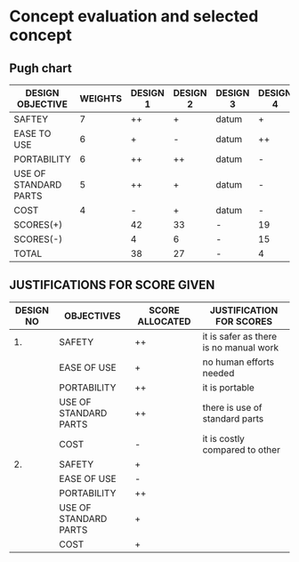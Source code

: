 # Concept evaluation and selected concept
## Pugh chart
|DESIGN OBJECTIVE|WEIGHTS|DESIGN 1|DESIGN 2|DESIGN 3|DESIGN 4|
|----------------|-------|--------|--------|--------|--------|
|SAFTEY|7|++|+|datum|+|
|EASE TO USE|6|+|-|datum|++|
|PORTABILITY|6|++|++|datum|-|
|USE OF STANDARD PARTS|5|++|+|datum|-|
|COST|4|-|+|datum|-|
|SCORES(+)||42|33|-|19|
|SCORES(-)||4|6|-|15|
|TOTAL||38|27|-|4|


## JUSTIFICATIONS FOR SCORE GIVEN
|DESIGN NO|OBJECTIVES|SCORE ALLOCATED|JUSTIFICATION FOR SCORES|
|---------|----------|---------------|------------------------|
|1.|SAFETY|++|it is safer as there is no manual work|
||EASE OF USE|+|no human efforts needed|
||PORTABILITY|++|it is portable|
||USE OF STANDARD PARTS|++|there is use of standard parts|
||COST|-|it is costly compared to other|
|2.|SAFETY|+|
||EASE OF USE|-|
||PORTABILITY|++|
||USE OF STANDARD PARTS|+|
||COST|+|
